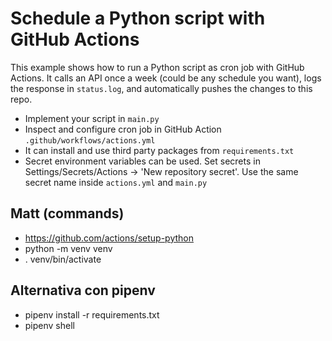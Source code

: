 # Schedule a Python script with GitHub Actions

This example shows how to run a Python script as cron job with GitHub Actions. It calls an API once a week (could be any schedule you want), logs the response in `status.log`, and automatically pushes the changes to this repo.

- Implement your script in `main.py`
- Inspect and configure cron job in GitHub Action `.github/workflows/actions.yml`
- It can install and use third party packages from `requirements.txt`
- Secret environment variables can be used. Set secrets in Settings/Secrets/Actions -> 'New repository secret'. Use the same secret name inside `actions.yml` and `main.py`

## Matt (commands)
- https://github.com/actions/setup-python
- python -m venv venv
- . venv/bin/activate

## Alternativa con pipenv
- pipenv install -r requirements.txt
- pipenv shell
